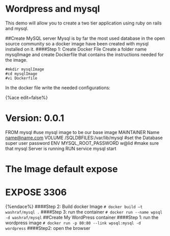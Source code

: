 # Wordpress and mysql

This demo will allow you to create a two tier application using ruby on rails and mysql.

##Create MySQL server
Mysql is by far the most used database in the open source community so a docker image have been created with mysql installed on it.
####Step 1: Create Docker File
Create a folder name mysqlImage and create Dockerfile that contains the instructions needed for the image.
```
#mkdir mysqlImage
#cd mysqlImage
#vi Dockerfile
```
In the docker file write the needed configurations:

{%ace edit=false%}
# Version: 0.0.1
FROM mysql
#use mysql image to be our base image
MAINTAINER Name name@name.com
VOLUME /SQLDBFILES:/var/lib/mysql
#set the Database super user password
ENV MYSQL_ROOT_PASSWORD w@lid
#make sure that mysql Server is running
RUN service mysql start
# The Image default expose
# EXPOSE 3306
{%endace%}
####Step 2: Build docker Image
```# docker build –t washraf/mysql .```
####Step 3: run the container
```# docker run --name wpsql -d washraf/mysql```
##Create My WordPress container
####Step 1: run the wordpress image
```# docker run -p 80:80 --link wpsql:mysql -d  wordpress```
####Step2: open the browser

